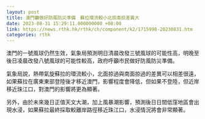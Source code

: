 ```yaml
---
layout: post
title: 澳門籲做好防風防災準備　蘇拉環流較小北掠南掠差異大
date: 2023-08-31 15:29:11.000000000 +08:00
link: https://news.rthk.hk/rthk/ch/component/k2/1715998-20230831.htm
categories: rthk
---
```


澳門的一號風球仍然生效，氣象局預測明日清晨改發三號風球的可能性高，明晚至後日凌晨改發八號風球的可能性較高，政府呼籲市民做好防風防災準備。

氣象局說，熱帶氣旋蘇拉的環流較小，北面掠過與南面掠過的差異可以相差很遠，如果蘇拉在廣東東部登陸後才移近澳門，影響程度會降低，但如果不登陸，但近岸移近珠江口，對澳門的影響將更為顯著。

另外，由於未來幾日正值天文大潮，加上風暴潮影響，預測後日日間低窪地區會出現水浸，如果蘇拉最終採取較離岸路徑移近珠江口，水浸情況將會非常顯著。
